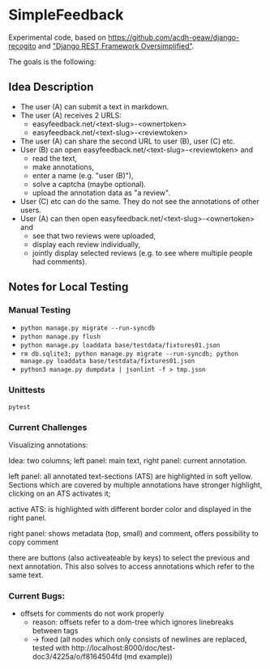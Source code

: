 # SimpleFeedback

Experimental code, based on <https://github.com/acdh-oeaw/django-recogito> and ["Django REST Framework Oversimplified"]([https://www.youtube.com/watch?v=cJveiktaOSQ).

The goals is the following:

## Idea Description

- The user (A) can submit a text in markdown.
- The user (A) receives 2 URLS:
    - easyfeedback.net/\<text-slug>-\<ownertoken>
    - easyfeedback.net/\<text-slug>-\<reviewtoken>
- The user (A) can share the second URL to user (B), user (C) etc.
- User (B) can open easyfeedback.net/\<text-slug>-\<reviewtoken> and
    - read the text,
    - make annotations,
    - enter a name (e.g. "user (B)"),
    - solve a captcha (maybe optional).
    - upload the annotation data as "a review".
- User (C) etc can do the same. They do not see the annotations of other users.
- User (A) can then open easyfeedback.net/\<text-slug>-\<ownertoken> and
    - see that two reviews were uploaded,
    - display each review individually,
    - jointly display selected reviews (e.g. to see where multiple people had comments).

## Notes for Local Testing

### Manual Testing


- `python manage.py migrate --run-syncdb`
- `python manage.py flush`
- `python manage.py loaddata base/testdata/fixtures01.json`
- `rm db.sqlite3; python manage.py migrate --run-syncdb; python manage.py loaddata base/testdata/fixtures01.json`
- `python3 manage.py dumpdata | jsonlint -f > tmp.json`

### Unittests

`pytest`



### Current Challenges

Visualizing annotations:


Idea: two columns; left panel: main text, right panel: current annotation.

left panel: all annotated text-sections (ATS) are highlighted in soft yellow. Sections which are covered by multiple annotations have stronger highlight, clicking on an ATS activates it;

active ATS:
is highlighted with different border color and displayed in the right panel.

right panel: shows metadata (top, small) and comment, offers possibility to copy comment

there are buttons (also activeateable by keys) to select the previous and next annotation. This also solves to access annotations which refer to the same text.


### Current Bugs:

- offsets for comments do not work properly
    - reason: offsets refer to a dom-tree which ignores linebreaks between tags
    - → fixed (all nodes which only consists of newlines are replaced, tested with http://localhost:8000/doc/test-doc3/4225a/o/f8164504fd (md example))
